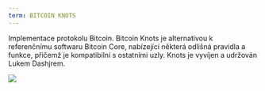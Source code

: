 ```yaml
---
term: BITCOIN KNOTS
---
```


Implementace protokolu Bitcoin. Bitcoin Knots je alternativou k referenčnímu softwaru Bitcoin Core, nabízející některá odlišná pravidla a funkce, přičemž je kompatibilní s ostatními uzly. Knots je vyvíjen a udržován Lukem Dashjrem.

![](../../dictionnaire/assets/51.png)